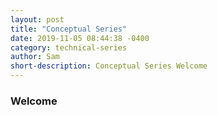 ```yaml
---
layout: post
title: "Conceptual Series"
date: 2019-11-05 08:44:38 -0400
category: technical-series
author: Sam
short-description: Conceptual Series Welcome
---
```


### Welcome
